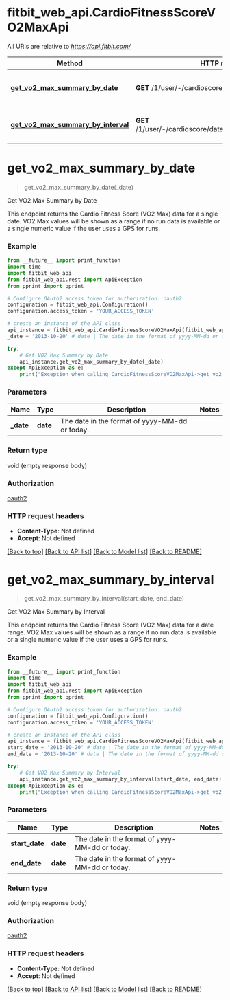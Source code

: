 # fitbit_web_api.CardioFitnessScoreVO2MaxApi

All URIs are relative to *https://api.fitbit.com/*

| Method                                                                                                | HTTP request                                                  | Description                     |
| ----------------------------------------------------------------------------------------------------- | ------------------------------------------------------------- | ------------------------------- |
| [**get_vo2_max_summary_by_date**](CardioFitnessScoreVO2MaxApi.md#get_vo2_max_summary_by_date)         | **GET** /1/user/-/cardioscore/date/{date}.json                | Get VO2 Max Summary by Date     |
| [**get_vo2_max_summary_by_interval**](CardioFitnessScoreVO2MaxApi.md#get_vo2_max_summary_by_interval) | **GET** /1/user/-/cardioscore/date/{startDate}/{endDate}.json | Get VO2 Max Summary by Interval |

# **get_vo2_max_summary_by_date**

> get_vo2_max_summary_by_date(\_date)

Get VO2 Max Summary by Date

This endpoint returns the Cardio Fitness Score (VO2 Max) data for a single date. VO2 Max values will be shown as a range if no run data is available or a single numeric value if the user uses a GPS for runs.

### Example

```python
from __future__ import print_function
import time
import fitbit_web_api
from fitbit_web_api.rest import ApiException
from pprint import pprint

# Configure OAuth2 access token for authorization: oauth2
configuration = fitbit_web_api.Configuration()
configuration.access_token = 'YOUR_ACCESS_TOKEN'

# create an instance of the API class
api_instance = fitbit_web_api.CardioFitnessScoreVO2MaxApi(fitbit_web_api.ApiClient(configuration))
_date = '2013-10-20' # date | The date in the format of yyyy-MM-dd or today.

try:
    # Get VO2 Max Summary by Date
    api_instance.get_vo2_max_summary_by_date(_date)
except ApiException as e:
    print("Exception when calling CardioFitnessScoreVO2MaxApi->get_vo2_max_summary_by_date: %s\n" % e)
```

### Parameters

| Name       | Type     | Description                                    | Notes |
| ---------- | -------- | ---------------------------------------------- | ----- |
| **\_date** | **date** | The date in the format of yyyy-MM-dd or today. |

### Return type

void (empty response body)

### Authorization

[oauth2](../README.md#oauth2)

### HTTP request headers

- **Content-Type**: Not defined
- **Accept**: Not defined

[[Back to top]](#) [[Back to API list]](../README.md#documentation-for-api-endpoints) [[Back to Model list]](../README.md#documentation-for-models) [[Back to README]](../README.md)

# **get_vo2_max_summary_by_interval**

> get_vo2_max_summary_by_interval(start_date, end_date)

Get VO2 Max Summary by Interval

This endpoint returns the Cardio Fitness Score (VO2 Max) data for a date range. VO2 Max values will be shown as a range if no run data is available or a single numeric value if the user uses a GPS for runs.

### Example

```python
from __future__ import print_function
import time
import fitbit_web_api
from fitbit_web_api.rest import ApiException
from pprint import pprint

# Configure OAuth2 access token for authorization: oauth2
configuration = fitbit_web_api.Configuration()
configuration.access_token = 'YOUR_ACCESS_TOKEN'

# create an instance of the API class
api_instance = fitbit_web_api.CardioFitnessScoreVO2MaxApi(fitbit_web_api.ApiClient(configuration))
start_date = '2013-10-20' # date | The date in the format of yyyy-MM-dd or today.
end_date = '2013-10-20' # date | The date in the format of yyyy-MM-dd or today.

try:
    # Get VO2 Max Summary by Interval
    api_instance.get_vo2_max_summary_by_interval(start_date, end_date)
except ApiException as e:
    print("Exception when calling CardioFitnessScoreVO2MaxApi->get_vo2_max_summary_by_interval: %s\n" % e)
```

### Parameters

| Name           | Type     | Description                                    | Notes |
| -------------- | -------- | ---------------------------------------------- | ----- |
| **start_date** | **date** | The date in the format of yyyy-MM-dd or today. |
| **end_date**   | **date** | The date in the format of yyyy-MM-dd or today. |

### Return type

void (empty response body)

### Authorization

[oauth2](../README.md#oauth2)

### HTTP request headers

- **Content-Type**: Not defined
- **Accept**: Not defined

[[Back to top]](#) [[Back to API list]](../README.md#documentation-for-api-endpoints) [[Back to Model list]](../README.md#documentation-for-models) [[Back to README]](../README.md)
